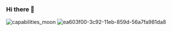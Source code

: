 ### Hi there 👋
![capabilities_moon](https://user-images.githubusercontent.com/70452537/114315199-b5a3ad80-9af5-11eb-87a1-a169377409e4.gif)
![ea603f00-3c92-11eb-859d-56a7fa981da8](https://user-images.githubusercontent.com/70452537/114315432-e3d5bd00-9af6-11eb-9feb-11741ece1cbc.png)
